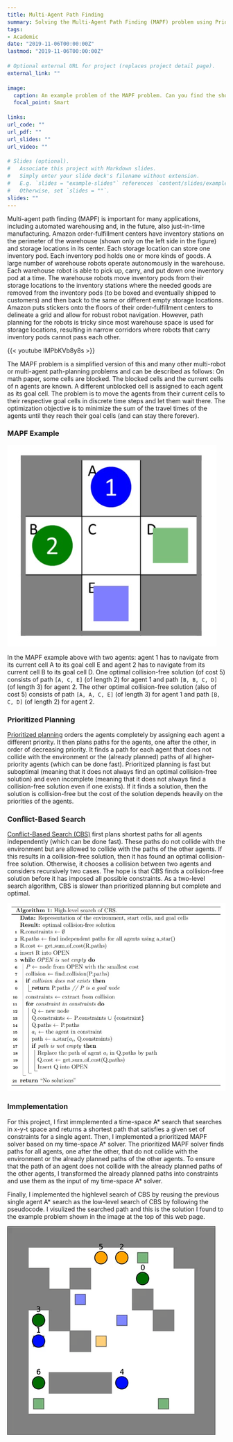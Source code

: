 ```yaml
---
title: Multi-Agent Path Finding
summary: Solving the Multi-Agent Path Finding (MAPF) problem using Prioritized Planning and Conflict-Based Search
tags:
- Academic
date: "2019-11-06T00:00:00Z"
lastmod: "2019-11-06T00:00:00Z"

# Optional external URL for project (replaces project detail page).
external_link: ""

image:
  caption: An example problem of the MAPF problem. Can you find the shortest path to all circles so that they stop at the corrosponding colored squares?
  focal_point: Smart

links:
url_code: ""
url_pdf: ""
url_slides: ""
url_video: ""

# Slides (optional).
#   Associate this project with Markdown slides.
#   Simply enter your slide deck's filename without extension.
#   E.g. `slides = "example-slides"` references `content/slides/example-slides.md`.
#   Otherwise, set `slides = ""`.
slides: ""
---
```


Multi-agent path finding (MAPF) is important for many applications, including automated warehousing and, in the future, also just-in-time manufacturing. Amazon order-fulfillment centers have inventory stations on the perimeter of the warehouse (shown only on the left side in the figure) and storage locations in its center. Each storage location can store one inventory pod. Each inventory pod holds one or more kinds of goods. A large number of warehouse robots operate autonomously in the warehouse. Each warehouse robot is able to pick up, carry, and put down one inventory pod at a time. The warehouse robots move inventory pods from their storage locations to the inventory stations where the needed goods are removed from the inventory pods (to be boxed and eventually shipped to customers) and then back to the same or different empty storage locations. Amazon puts stickers onto the floors of their order-fulfillment centers to delineate a grid and allow for robust robot navigation. However, path planning for the robots is tricky since most warehouse space is used for storage locations, resulting in narrow corridors where robots that carry inventory pods cannot pass each other.

{{< youtube IMPbKVb8y8s >}}

The MAPF problem is a simplified version of this and many other multi-robot or multi-agent path-planning problems and can be described as follows: On math paper, some cells are blocked. The blocked cells and the current cells of n agents are known. A different unblocked cell is assigned to each agent as its goal cell. The problem is to move the agents from their current cells to their respective goal cells in discrete time steps and let them wait there. The optimization objective is to minimize the sum of the travel times of the agents until they reach their goal cells (and can stay there forever). 

### MAPF Example

![MAPF Example](mapf.jpg "An example MAPF instance. Circles represent start cells. Squares represent goal cells.")

In the MAPF example above with two agents: agent 1 has to navigate from its current cell A to its goal cell E and agent 2 has to navigate from its current cell B to its goal cell D. One optimal collision-free solution (of cost 5) consists of path `[A, C, E]` (of length 2) for agent 1 and path `[B, B, C, D]` (of length 3) for agent 2. The other optimal collision-free solution (also of cost 5) consists of path `[A, A, C, E]` (of length 3) for agent 1 and path `[B, C, D]` (of length 2) for agent 2.

### Prioritized Planning

[Prioritized planning](https://www.ri.cmu.edu/publications/on-multiple-moving-objects/) orders the agents completely by assigning each agent a different priority. It then plans paths for the agents, one after the other, in order of decreasing priority. It finds a path for each agent that does not collide with the environment or the (already planned) paths of all higher-priority agents (which can be done fast). Prioritized planning is fast but suboptimal (meaning that it does not always find an optimal collision-free solution) and even incomplete (meaning that it does not always find a collision-free solution even if one exists). If it finds a solution, then the solution is collision-free but the cost of the solution depends heavily on the priorities of the agents.

### Conflict-Based Search

[Conflict-Based Search (CBS)](https://www.aaai.org/ocs/index.php/AAAI/AAAI12/paper/viewFile/5062/5239) first plans shortest paths for all agents independently (which can be done fast). These paths do not collide with the environment but are allowed to collide with the paths of the other agents. If this results in a collision-free solution, then it has found an optimal collision-free solution. Otherwise, it chooses a collision between two agents and considers recursively two cases. The hope is that CBS finds a collision-free solution before it has imposed all possible constraints. As a two-level search algorithm, CBS is slower than prioritized planning but complete and optimal. 

![CBS Algo](cbs.jpg "High-level search of the CBS algorithm")

### Immplementation

For this project, I first immplemented a time-space A* search that searches in x-y-t space and returns a shortest path that satisfies a given set of constraints for a single agent. Then, I implemented a prioritized MAPF solver based on my time-space A* solver. The prioritized MAPF solver finds paths for all agents, one after the other, that do not collide with the environment or the already planned paths of the other agents. To ensure that the path of an agent does not collide with the already planned paths of the other agents, I transformed the already planned paths into constraints and use them as the input of my time-space A* solver.

Finally, I implemented the highlevel search of CBS by reusing the previous single agent A* search as the low-level search of CBS by following the pseudocode. I visulized the searched path and this is the solution I found to the example problem shown in the image at the top of this web page.

![Solution to the example problem](solution.gif "A solution to the example problem shown at the beginning. Path searched using the CBS algorithm, which gives a complete and optimal result")

